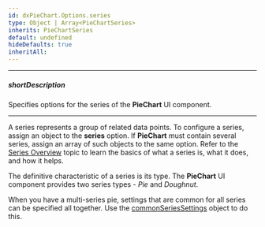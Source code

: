 ```yaml
---
id: dxPieChart.Options.series
type: Object | Array<PieChartSeries>
inherits: PieChartSeries
default: undefined
hideDefaults: true
inheritAll: 
---
```

---
##### shortDescription
Specifies options for the series of the **PieChart** UI component.

---
A series represents a group of related data points. To configure a series, assign an object to the **series** option. If **PieChart** must contain several series, assign an array of such objects to the same option. Refer to the [Series Overview](/concepts/05%20Widgets/PieChart/10%20Series/00%20Overview.md '/Documentation/Guide/UI_Components/PieChart/Series/Overview/') topic to learn the basics of what a series is, what it does, and how it helps.

The definitive characteristic of a series is its type. The **PieChart** UI component provides two series types - *Pie* and *Doughnut*.

When you have a multi-series pie, settings that are common for all series can be specified all together. Use the [commonSeriesSettings](/api-reference/20%20Data%20Visualization%20Widgets/dxPieChart/1%20Configuration/commonSeriesSettings '/Documentation/ApiReference/UI_Components/dxPieChart/Configuration/commonSeriesSettings/') object to do this.